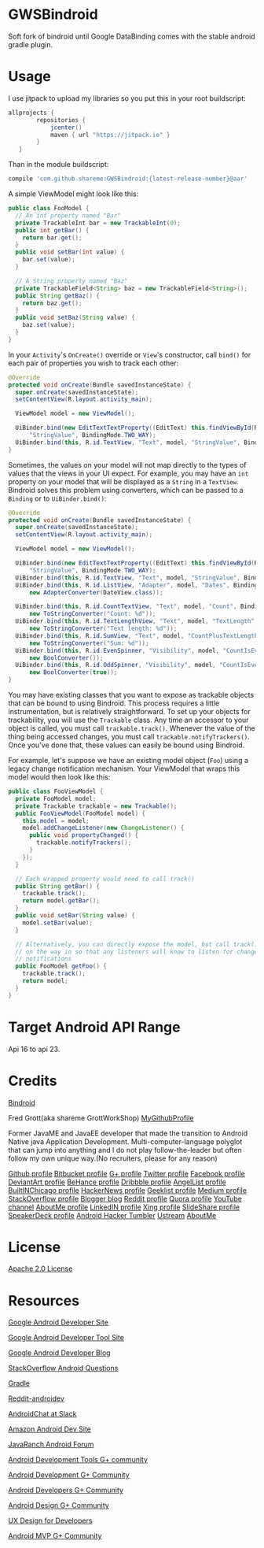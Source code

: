 GWSBindroid
============

Soft fork of bindroid until Google DataBinding comes with the stable android gradle plugin.

Usage
=====

I use jitpack to upload my libraries so you put this in your root buildscript:

```groovy
allprojects {
        repositories {
            jcenter()
            maven { url "https://jitpack.io" }
        }
   }
```
Than in the module buildscript:


```groovy
compile 'com.github.shareme:GWSBindroid:{latest-release-number}@aar'
```


A simple ViewModel might look like this:

```java
public class FooModel {
  // An int property named "Bar"
  private TrackableInt bar = new TrackableInt(0);
  public int getBar() {
    return bar.get();
  }
  public void setBar(int value) {
    bar.set(value);
  }

  // A String property named "Baz"
  private TrackableField<String> baz = new TrackableField<String>();
  public String getBaz() {
    return baz.get();
  }
  public void setBaz(String value) {
    baz.set(value);
  }
}
```
In your `Activity`'s `OnCreate()` override or `View`'s constructor, call `bind()` for each pair of properties you wish to track each other:

```java
@Override
protected void onCreate(Bundle savedInstanceState) {
  super.onCreate(savedInstanceState);
  setContentView(R.layout.activity_main);

  ViewModel model = new ViewModel();

  UiBinder.bind(new EditTextTextProperty((EditText) this.findViewById(R.id.TextField)), model,
      "StringValue", BindingMode.TWO_WAY);
  UiBinder.bind(this, R.id.TextView, "Text", model, "StringValue", BindingMode.ONE_WAY);
}
```
Sometimes, the values on your model will not map directly to the types of values that the views in your UI expect.  For example, you may have an `int` property on your model that will be displayed as a `String` in a `TextView`.  Bindroid solves this problem using converters, which can be passed to a `Binding` or to `UiBinder.bind()`:

```java
@Override
protected void onCreate(Bundle savedInstanceState) {
  super.onCreate(savedInstanceState);
  setContentView(R.layout.activity_main);

  ViewModel model = new ViewModel();

  UiBinder.bind(new EditTextTextProperty((EditText) this.findViewById(R.id.TextField)), model,
      "StringValue", BindingMode.TWO_WAY);
  UiBinder.bind(this, R.id.TextView, "Text", model, "StringValue", BindingMode.ONE_WAY);
  UiBinder.bind(this, R.id.ListView, "Adapter", model, "Dates", BindingMode.ONE_WAY,
      new AdapterConverter(DateView.class));

  UiBinder.bind(this, R.id.CountTextView, "Text", model, "Count", BindingMode.ONE_WAY,
      new ToStringConverter("Count: %d"));
  UiBinder.bind(this, R.id.TextLengthView, "Text", model, "TextLength", BindingMode.ONE_WAY,
      new ToStringConverter("Text length: %d"));
  UiBinder.bind(this, R.id.SumView, "Text", model, "CountPlusTextLength", BindingMode.ONE_WAY,
      new ToStringConverter("Sum: %d"));
  UiBinder.bind(this, R.id.EvenSpinner, "Visibility", model, "CountIsEven", BindingMode.ONE_WAY,
      new BoolConverter());
  UiBinder.bind(this, R.id.OddSpinner, "Visibility", model, "CountIsEven", BindingMode.ONE_WAY,
      new BoolConverter(true));
}
```
You may have existing classes that you want to expose as trackable objects that can be bound to using Bindroid.  This process requires a little instrumentation, but is relatively straightforward.  To set up your objects for trackability, you will use the `Trackable` class.  Any time an accessor to your object is called, you must call `trackable.track()`.  Whenever the value of the thing being accessed changes, you must call `trackable.notifyTrackers()`.  Once you've done that, these values can easily be bound using Bindroid.

For example, let's suppose we have an existing model object (`Foo`) using a legacy change notification mechanism.  Your ViewModel that wraps this model would then look like this:

```java
public class FooViewModel {
  private FooModel model;
  private Trackable trackable = new Trackable();
  public FooViewModel(FooModel model) {
    this.model = model;
    model.addChangeListener(new ChangeListener() {
      public void propertyChanged() {
        trackable.notifyTrackers();
      }
    });
  }

  // Each wrapped property would need to call track()
  public String getBar() {
    trackable.track();
    return model.getBar();
  }
  public void setBar(String value) {
    model.setBar(value);
  }

  // Alternatively, you can directly expose the model, but call track()
  // on the way in so that any listeners will know to listen for change
  // notifications
  public FooModel getFoo() {
    trackable.track();
    return model;
  }
}
```



Target Android API Range
========================

Api 16 to api 23.

Credits
========

[ Bindroid]()

Fred Grott(aka shareme  GrottWorkShop)
[MyGithubProfile](https://github.com/shareme/MyGithubProfile)

Former JavaME and JavaEE developer that made the transition to Android Native java Application Development.
Multi-computer-language polyglot that can jump into anything and I do not play follow-the-leader but
often follow my own unique way.(No recruiters, please for any reason)

[Github profile](https://github.com/shareme)
[Bitbucket profile](https://bitbucket.org/fredgrott)
[G+ profile](https://plus.google.com/u/0/+FredGrott/about)
[Twitter profile](https://twitter.com/fredgrott)
[Facebook profile](http://www.facebook.com/fredgrott)
[DeviantArt profile](http://shareme.deviantart.com)
[BeHance profile](https://www.behance.net/gwsfredgrott)
[Dribbble profile](https://dribbble.com/FredGrott)
[AngelList profile](https://angel.co/fred-grott)
[BuiltINChicago profile](http://www.builtinchicago.org/member/fred-grott)
[HackerNews profile](https://news.ycombinator.com/user?id=fredgrott)
[Geeklist profile](https://geekli.st/fredgrott)
[Medium profile](https://medium.com/@fredgrott)
[StackOverflow profile](http://stackoverflow.com/users/237740/fred-grott)
[Blogger blog](http://grottworkshop.blogspot.com)
[Reddit profile](http://www.reddit.com./user/fredgrott/)
[Quora profile](http://www.quora.com/Fred-Grott)
[YouTube channel](https://www.youtube.com/c/FredGrott?gvnc=1)
[AboutMe profile](https://about.me/fredgrott)
[LinkedIN profile](http://www.linkedin.com/in/shareme/en)
[Xing profile](https://www.xing.com/profile/Fred_Grott?sc_o=mxb_p)
[SlideShare profile](http://www.slideshare.net/shareme)
[SpeakerDeck profile](https://speakerdeck.com/fredgrott)
[Android Hacker Tumbler](https://www.tumblr.com/blog/androidhacker)
[Ustream](https://www.ustream.tv/manage-show/12940149)
[AboutMe](https://about.me/fredgrott)

License
=======

[Apache 2.0 License](http://www.apache.org/licenses/LICENSE-2.0.txt)

Resources
=========

[Google Android Developer Site](http://developer.android.com)

[Google Android Developer Tool Site](http://tools.android.com)

[Google Android Developer Blog](http://android-developers.blogspot.com/)


[StackOverflow Android Questions](http://stackoverflow.com/questions/tagged/android)

[Gradle](http://gradle.org)

[Reddit-androidev](http://reddit.com/r/androdev/)

[AndroidChat at Slack](https://androidchat.slack.com/messages/development/)

[Amazon Android Dev Site](https://developer.amazon.com/public)

[JavaRanch Android Forum](http://www.coderanch.com/forums/f-93/Android)

[Android Development Tools G+ community](https://plus.google.com/communities/114791428968349268860)

[Android Development G+ Community](https://plus.google.com/communities/105153134372062985968)

[Android Developers G+ Community](https://plus.google.com/+AndroidDevelopers/posts)

[Android Design G+ Community](https://plus.google.com/communities/113499773637471211070)

[UX Design for Developers](https://plus.google.com/communities/103651070366324568638)

[Android MVP G+ Community](https://plus.google.com/communities/114285790907815804707)

